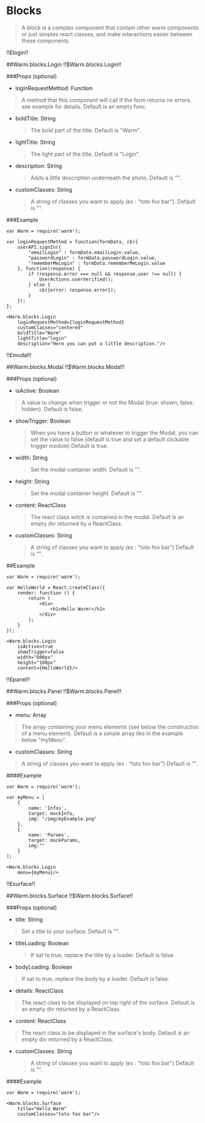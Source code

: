 # Blocks
> A block is a complex component that contain other warm components or just simples react classes, and make interactions easier between these components.

!!£login!!

##Warm.blocks.Login !!$Warm.blocks.Login!!

###Props (optional)
- loginRequestMethod: Function

> A method that this component will call if the form returns no errors. see example for details.
> Default is an empty func.

- boldTitle: String

  > The bold part of the title.
  > Default is "Warm".

- lightTitle: String

  > The light part of the title.
  > Default is "Login".

- description: String

  > Adds a little description underneath the photo.
  > Default is "".

- customClasses: String

  > A string of classes you want to apply (ex : "toto foo bar").
  > Default is "".

###Example

```
var Warm = require('warm');

var loginRequestMethod = function(formData, cb){
    userAPI.signIn({
        "emailLogin" : formData.emailLogin.value,
        "passwordLogin" : formData.passwordLogin.value,
        "rememberMeLogin" : formData.rememberMeLogin.value
    }, function(response) {
        if (response.error === null && response.user !== null) {
            UserActions.userVerified();
        } else {
            cb({error: response.error});
        }
    });
};

<Warm.blocks.Login
    loginRequestMethod={loginRequestMethod}
    customClasses="centered"
    boldTitle="Warm"
    lightTitle="login"
    description="Here you can put a little description."/>
```

!!£modal!!

##Warm.blocks.Modal !!$Warm.blocks.Modal!!

###Props (optional)
- isActive: Boolean

> A value to change when trigger or not the Modal (true: shown, false: hidden).
> Default is false.

- showTrigger: Boolean

  > When you have a button or whatever to trigger the Modal, you can set the value to false (default is true and set a default clickable trigger module)
  > Default is true.

- width: String

  > Set the modal container width.
  > Default is "".

- height: String

  > Set the modal container height.
  > Default is "".

- content: ReactClass

  > The react class witch is contained in the modal.
  > Default is an empty div returned by a ReactClass.

- customClasses: String

  > A string of classes you want to apply (ex : "toto foo bar")
  > Default is "".

##Example

```
var Warm = require('warm');

var HelloWorld = React.createClass({
    render: function () {
        return (
            <div>
                <h1>Hello Warm!</h1>
            </div>
        );
    }
});

<Warm.blocks.Login
    isActive=true
    showTrigger=false
    width="800px"
    height="100px"
    content={HelloWorld}/>
```


!!£panel!!

##Warm.blocks.Panel !!$Warm.blocks.Panel!!

###Props (optional)
- menu: Array

> The array containing your menu elements (see below the construction of a menu element).
> Default is a simple array like in the example below "myMenu".

- customClasses: String

> A string of classes you want to apply (ex : "toto foo bar")
> Default is "".

####Example

```
var Warm = require('warm');

var myMenu = [
    {
        name: 'Infos',
        target: mockInfo,
        img: "/img/myExample.png"
    },
    {
        name: 'Params',
        target: mockParams,
        img:""
    }
];

<Warm.blocks.Login
    menu={myMenu}/>
```

!!£surface!!

##Warm.blocks.Surface !!$Warm.blocks.Surface!!

###Props (optional)
- title: String

> Set a title to your surface.
> Default is "".

- titleLoading: Boolean

  > If sat to true, replace the title by a loader.
  > Default is false.

- bodyLoading: Boolean

> If sat to true, replace the body by a loader.
> Default is false.

- details: ReactClass

> The react class to be displayed on top right of the surface.
> Default is an empty div returned by a ReactClass.

- content: ReactClass

> The react class to be displayed in the surface's body.
> Default is an empty div returned by a ReactClass.

- customClasses: String

  > A string of classes you want to apply (ex : "toto foo bar")
  > Default is "".

####Example

```
var Warm = require('warm');

<Warm.blocks.Surface
    title="Hello Warm"
    customClasses="toto foo bar"/>
```
